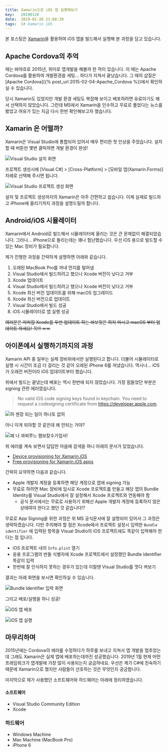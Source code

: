 ```yaml
---
title: Xamarin으로 iOS 앱 실행해보기
key:   20190120
date:  2019-01-20 21:08:39
tags:  C# Xamarin iOS
---
```


본 포스팅은 [Xamarin](https://visualstudio.microsoft.com/xamarin/)을 활용하여 iOS 앱을 빌드해서 실행해 본 과정을 담고 있습니다.

## Apache Cordova의 추억

때는 바야흐로 2015년, 취미로 앱개발을 해볼까 한 적이 있습니다.
이 때는 Apache Cordova를 활용하여 개발환경을 세팅... 하다가 지쳐서 끝났습니다.
그 때의 삽질은 [Apache Cordova]({% post_url 2015-02-04-Apache_Cordova %})에서 확인하실 수 있습니다.

당시 Xamarin도 있었지만 개발 환경 세팅도 복잡해 보이고 배포하려면 유료이기도 해서 선택하지 않았습니다.
그런데 MS에서 Xamarin을 인수하고 무료로 풀었다는 뉴스를 봤었고 여유가 있는 지금 다시 한번 확인해보고자 했습니다.

<!--more-->

## Xamarin 은 어떨까?

Xamarin은 Visual Studio에 통합되어 있어서 매우 편리한 첫 인상을 주었습니다.
설치할 때 버튼만 몇번 클릭하면 개발 환경이 완성!

![Visual Studio 설치 화면](/assets/images/xamarin_ios/vs_installer.png)

프로젝트 생성시에 [Visual C#] > [Cross-Platform] > [모바일 앱(Xamarin.Forms)] 차례로 선택해 주시면 됩니다.

![Visual Studio 프로젝트 생성 화면](/assets/images/xamarin_ios/vs_project.png)


설치 및 프로젝트 생성까지의 Xamarin은 아주 간편하고 쉽습니다.
이제 실제로 빌드하고 iPhone에 올리기까지 과정을 설명드릴까 합니다.


## Android/iOS 시뮬레이터

Xamarin에서 Android로 빌드해서 시뮬레이터에 올리는 것은 큰 문제없이 해결되었습니다.
그러나... iPhone으로 돌리는데는 꽤나 험난했습니다.
우선 iOS 용으로 빌드할 수 있는 Mac 장비가 필요합니다.

제가 진행한 과정을 간략하게 설명하면 아래와 같습니다.

1. 오래된 MacBook Pro를 꺼내 먼지를 털어냄
2. Visual Studio에서 빌드하려고 했으나 Xcode 버전이 낮다고 거부
3. Xcode 업데이트
4. Visual Studio에서 빌드하려고 했으나 Xcode 버전이 낮다고 거부
5. Xcode 최신 버전 업데이트를 위해 macOS 업그레이드
6. Xcode 최신 버전으로 업데이트
7. Visual Studio에서 빌드 성공
8. iOS 시뮬레이터로 앱 실행 성공

<del>여러분은 저처럼 Xcode를 두번 업데이트 하는 바보짓은 하지 마시고 macOS 부터 업데이트 하세요! 꼭!!! ㅠㅠ</del>


## 아이폰에서 실행하기까지의 과정

Xamarin API 중 일부는 실제 장비위에서만 실행된다고 합니다.
더불어 시뮬레이터로 실행 시 시간이 조금 더 걸리는 것 같아 오래된 iPhone 6를 꺼냈습니다. 역시나... iOS가 오래전 버전이라 iOS 업데이트부터 했습니다.

위에서 빌드는 끝냈는데 배포는 역시 한번에 되지 않았습니다.
가장 힘들었던 부분은 signing 관련 에러였습니다.

> No valid iOS code signing keys found in keychain. You need to request a codesigning certificate from https://developer.apple.com.


![하 젠장 되는 일이 하나토 없허](/assets/images/kgj_nothing.jpg)


아니 이게 되야할 것 같은데 왜 안되는 거야?

![왜 나 꽈찌쭈느 햄보칼수가업서!](/assets/images/kgj_not_happy.jpg)


위 에러를 계속 보면서 답답한 마음에 검색을 하니 아래의 문서가 있었습니다.

- [Device provisioning for Xamarin.iOS](https://docs.microsoft.com/xamarin/ios/get-started/installation/device-provisioning/)
- [Free provisioning for Xamarin.iOS apps](https://docs.microsoft.com/xamarin/ios/get-started/installation/device-provisioning/free-provisioning?tabs=windows#testing-on-device-with-free-provisioning)

간략히 요약하면 다음과 같습니다.

- Apple 개발자 계정을 등록하면 해당 계정으로 앱에 signing 가능
- 무료로 하려면 Mac 장비에 임시로 Xcode 프로젝트를 만들고 해당 앱의 Bundle Identity를 Visual Studio에서 잘 설정해서 Xcode 프로젝트와 연동해야 함
  - 공식 문서에서는 무료로 사용하기 위해선 Apple 개발자 계정에 등록하지 않은 상태여야 한다고 했던 것 같습니다!?

무료로 App Signing을 위한 과정은 위 MS 공식문서에 잘 설명되어 있어서 그 과정은 생략하겠습니다. 다만 주의해야 할 점은 Xcode에서 프로젝트 설정시 입력한 `Bundle identifier` 에 입력된 항목을 Visual Studio의 iOS 프로젝트에도 똑같이 입력해야 한다는 점 입니다.

- iOS 프로젝트 내의 `Info.plist` 열기
- 응용 프로그램의 번들 식별자에 Xcode 프로젝트에서 설정했던 Bundle Identifier 똑같이 입력
- 한번에 잘 인식하지 못하는 경우가 있는데 이럴땐 Visual Studio를 껏다 켜보기

결과는 아래 화면을 보시면 확인하실 수 있습니다.

![Bundle Identifier 입력 화면](/assets/images/xamarin_ios/vs_bundle_identifier.png)

그리고 배포/실행을 하니 성공!

![iOS 앱 배포](/assets/images/xamarin_ios/iOS_dist.jpg)

![iOS 앱 실행](/assets/images/xamarin_ios/iOS_execute.jpg)


## 마무리하며

2015년에는 Cordova의 에러를 수정하다가 하루를 보내고 지쳐서 앱 개발을 멈추었는데 그래도 Xamarin은 실제 앱에 배포하는데까진 성공했습니다. 2019년 1월 현재 어떤 프레임워크가 앱개발에 가장 많이 사용되는지 궁금하네요. 우선은 제가 C#에 친숙하기 때문에 Xamarin으로 했지만 사람들이 선호하는 것은 무엇인지 궁금합니다.

마지막으로 제가 사용했던 소프트웨어와 하드웨어는 아래에 정리하였습니다.

#### 소프트웨어

- Visual Studio Community Edition
- Xcode


### 하드웨어

- Windows Machine
- Mac Machine (MacBook Pro)
- iPhone 6
